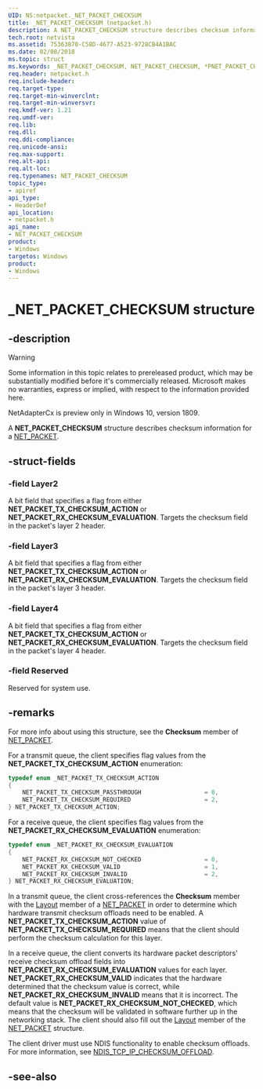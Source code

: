 ```yaml
---
UID: NS:netpacket._NET_PACKET_CHECKSUM
title: _NET_PACKET_CHECKSUM (netpacket.h)
description: A NET_PACKET_CHECKSUM structure describes checksum information for a NET_PACKET.
tech.root: netvista
ms.assetid: 75363870-C58D-4677-A523-9728CB4A1BAC
ms.date: 02/08/2018
ms.topic: struct
ms.keywords: _NET_PACKET_CHECKSUM, NET_PACKET_CHECKSUM, *PNET_PACKET_CHECKSUM
req.header: netpacket.h
req.include-header:
req.target-type:
req.target-min-winverclnt:
req.target-min-winversvr:
req.kmdf-ver: 1.21
req.umdf-ver:
req.lib:
req.dll:
req.ddi-compliance:
req.unicode-ansi:
req.max-support:
req.alt-api:
req.alt-loc:
req.typenames: NET_PACKET_CHECKSUM
topic_type: 
- apiref
api_type: 
- HeaderDef
api_location:
- netpacket.h
api_name: 
- NET_PACKET_CHECKSUM
product:
- Windows
targetos: Windows
product:
- Windows
---
```


# _NET_PACKET_CHECKSUM structure

## -description

> [!WARNING]
> Some information in this topic relates to prereleased product, which may be substantially modified before it's commercially released. Microsoft makes no warranties, express or implied, with respect to the information provided here.
>
> NetAdapterCx is preview only in Windows 10, version 1809.

A **NET_PACKET_CHECKSUM** structure describes checksum information for a [NET_PACKET](ns-netpacket-_net_packet.md).

## -struct-fields

### -field Layer2
A bit field that specifies a flag from either **NET_PACKET_TX_CHECKSUM_ACTION** or **NET_PACKET_RX_CHECKSUM_EVALUATION**. Targets the checksum field in the packet's layer 2 header.

### -field Layer3
A bit field that specifies a flag from either **NET_PACKET_TX_CHECKSUM_ACTION** or **NET_PACKET_RX_CHECKSUM_EVALUATION**. Targets the checksum field in the packet's layer 3 header.

### -field Layer4
A bit field that specifies a flag from either **NET_PACKET_TX_CHECKSUM_ACTION** or **NET_PACKET_RX_CHECKSUM_EVALUATION**. Targets the checksum field in the packet's layer 4 header.

### -field Reserved
Reserved for system use.

## -remarks
For more info about using this structure, see the **Checksum** member of [NET_PACKET](ns-netpacket-_net_packet.md).

For a transmit queue, the client specifies flag values from the **NET_PACKET_TX_CHECKSUM_ACTION** enumeration:

```c++
typedef enum _NET_PACKET_TX_CHECKSUM_ACTION
{
    NET_PACKET_TX_CHECKSUM_PASSTHROUGH                  = 0,
    NET_PACKET_TX_CHECKSUM_REQUIRED                     = 2,
} NET_PACKET_TX_CHECKSUM_ACTION;
```

For a receive queue, the client specifies flag values from the **NET_PACKET_RX_CHECKSUM_EVALUATION** enumeration:

```c++
typedef enum _NET_PACKET_RX_CHECKSUM_EVALUATION
{
    NET_PACKET_RX_CHECKSUM_NOT_CHECKED                  = 0,
    NET_PACKET_RX_CHECKSUM_VALID                        = 1,
    NET_PACKET_RX_CHECKSUM_INVALID                      = 2,
} NET_PACKET_RX_CHECKSUM_EVALUATION;
```

In a transmit queue, the client cross-references the **Checksum** member with the [Layout](ns-netpacket-_net_packet_layout.md) member of a [NET_PACKET](ns-netpacket-_net_packet.md) in order to determine which hardware transmit checksum offloads need to be enabled. A **NET_PACKET_TX_CHECKSUM_ACTION** value of **NET_PACKET_TX_CHECKSUM_REQUIRED** means that the client should perform the checksum calculation for this layer.

In a receive queue, the client converts its hardware packet descriptors' receive checksum offload fields into **NET_PACKET_RX_CHECKSUM_EVALUATION** values for each layer. **NET_PACKET_RX_CHECKSUM_VALID** indicates that the hardware determined that the checksum value is correct, while **NET_PACKET_RX_CHECKSUM_INVALID** means that it is incorrect. The default value is **NET_PACKET_RX_CHECKSUM_NOT_CHECKED**, which means that the checksum will be validated in software further up in the networking stack. The client should also fill out the [Layout](ns-netpacket-_net_packet_layout.md) member of the [NET_PACKET](ns-netpacket-_net_packet.md) structure.

The client driver must use NDIS functionality to enable checksum offloads. For more information, see [NDIS_TCP_IP_CHECKSUM_OFFLOAD](../ntddndis/ns-ntddndis-_ndis_tcp_ip_checksum_offload.md).



## -see-also
